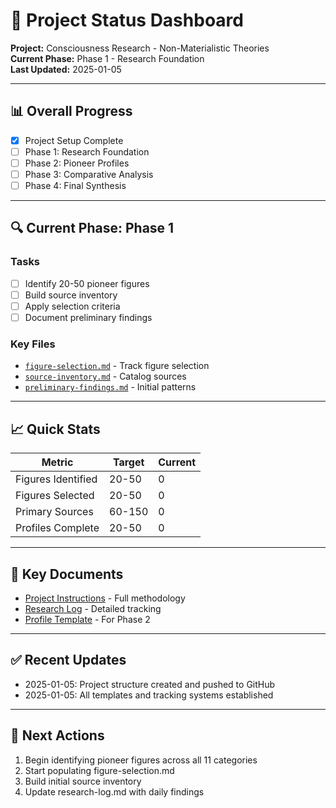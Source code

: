 # 🎯 Project Status Dashboard

**Project:** Consciousness Research - Non-Materialistic Theories  
**Current Phase:** Phase 1 - Research Foundation  
**Last Updated:** 2025-01-05

---

## 📊 Overall Progress

- [x] Project Setup Complete
- [ ] Phase 1: Research Foundation
- [ ] Phase 2: Pioneer Profiles
- [ ] Phase 3: Comparative Analysis
- [ ] Phase 4: Final Synthesis

---

## 🔍 Current Phase: Phase 1

### Tasks
- [ ] Identify 20-50 pioneer figures
- [ ] Build source inventory
- [ ] Apply selection criteria
- [ ] Document preliminary findings

### Key Files
- [`figure-selection.md`](phase-1-research/figure-selection.md) - Track figure selection
- [`source-inventory.md`](phase-1-research/source-inventory.md) - Catalog sources
- [`preliminary-findings.md`](phase-1-research/preliminary-findings.md) - Initial patterns

---

## 📈 Quick Stats

| Metric | Target | Current |
|--------|--------|---------|
| Figures Identified | 20-50 | 0 |
| Figures Selected | 20-50 | 0 |
| Primary Sources | 60-150 | 0 |
| Profiles Complete | 20-50 | 0 |

---

## 🔗 Key Documents

- [Project Instructions](project-instructions.md) - Full methodology
- [Research Log](research-log.md) - Detailed tracking
- [Profile Template](phase-2-profiles/profile-template.md) - For Phase 2

---

## ✅ Recent Updates

- 2025-01-05: Project structure created and pushed to GitHub
- 2025-01-05: All templates and tracking systems established

---

## 🎯 Next Actions

1. Begin identifying pioneer figures across all 11 categories
2. Start populating figure-selection.md
3. Build initial source inventory
4. Update research-log.md with daily findings